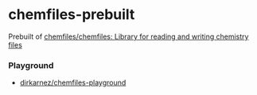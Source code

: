 chemfiles-prebuilt
==================
Prebuilt of [chemfiles/chemfiles: Library for reading and writing chemistry files](https://github.com/chemfiles/chemfiles)

### Playground
- [dirkarnez/chemfiles-playground](https://github.com/dirkarnez/chemfiles-playground)
